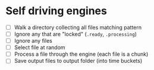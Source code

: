 # Self driving engines

- [ ] Walk a directory collecting all files matching pattern
- [ ] Ignore any that are "locked" (`.ready`, `.processing`)
- [ ] Ignore any files 
- [ ] Select file at random
- [ ] Process a file through the engine (each file is a chunk)
- [ ] Save output files to output folder (into time buckets)
